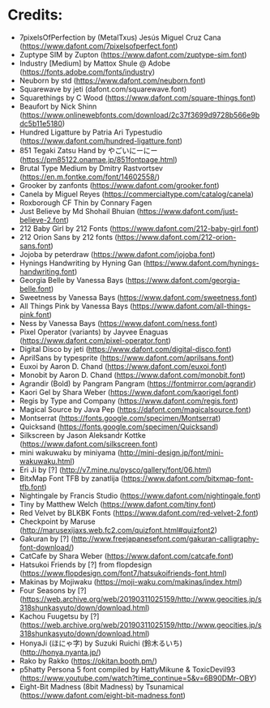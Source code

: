 # Credits:

* 7pixelsOfPerfection by (MetalTxus) Jesús Miguel Cruz Cana (https://www.dafont.com/7pixelsofperfect.font)
* Zuptype SIM by Zupton (https://www.dafont.com/zuptype-sim.font)
* Industry [Medium] by Mattox Shule @ Adobe (https://fonts.adobe.com/fonts/industry)
* Neuborn by std (https://www.dafont.com/neuborn.font)
* Squarewave by jeti (dafont.com/squarewave.font)
* Squarethings by C Wood (https://www.dafont.com/square-things.font)
* Beaufort by Nick Shinn (https://www.onlinewebfonts.com/download/2c37f3699d9728b566e9bdc5b11e5180)
* Hundred Ligatture by Patria Ari Typestudio (https://www.dafont.com/hundred-ligatture.font)
* 851 Tegaki Zatsu Hand by やごいにーにー (https://pm85122.onamae.jp/851fontpage.html)
* Brutal Type Medium by Dmitry Rastvortsev (https://en.m.fontke.com/font/14602558/)
* Grooker by zanfonts (https://www.dafont.com/grooker.font)
* Canela by Miguel Reyes (https://commercialtype.com/catalog/canela)
* Roxborough CF Thin by Connary Fagen
* Just Believe by Md Shohail Bhuian (https://www.dafont.com/just-believe-2.font)
* 212 Baby Girl by 212 Fonts (https://www.dafont.com/212-baby-girl.font)
* 212 Orion Sans by 212 fonts (https://www.dafont.com/212-orion-sans.font)
* Jojoba by peterdraw (https://www.dafont.com/jojoba.font)
* Hynings Handwriting by Hyning Gan (https://www.dafont.com/hynings-handwriting.font)
* Georgia Belle by Vanessa Bays (https://www.dafont.com/georgia-belle.font)
* Sweetness by Vanessa Bays (https://www.dafont.com/sweetness.font)
* All Things Pink by Vanessa Bays (https://www.dafont.com/all-things-pink.font)
* Ness by Vanessa Bays (https://www.dafont.com/ness.font)
* Pixel Operator (variants) by Jayvee Enaguas (https://www.dafont.com/pixel-operator.font)
* Digital Disco by jeti (https://www.dafont.com/digital-disco.font)
* AprilSans by typesprite (https://www.dafont.com/aprilsans.font)
* Euxoi by Aaron D. Chand (https://www.dafont.com/euxoi.font)
* Monobit by Aaron D. Chand (https://www.dafont.com/monobit.font)
* Agrandir (Bold) by Pangram Pangram (https://fontmirror.com/agrandir)
* Kaori Gel by Shara Weber (https://www.dafont.com/kaorigel.font)
* Regis by Type and Company (https://www.dafont.com/regis.font)
* Magical Source by Java Pep (https://dafont.com/magicalsource.font)
* Montserrat (https://fonts.google.com/specimen/Montserrat)
* Quicksand (https://fonts.google.com/specimen/Quicksand)
* Silkscreen by Jason Aleksandr Kottke (https://www.dafont.com/silkscreen.font)
* mini wakuwaku by miniyama (http://mini-design.jp/font/mini-wakuwaku.html)
* Eri Ji by [?] (http://v7.mine.nu/pysco/gallery/font/06.html)
* BitxMap Font TFB by zanatlija (https://www.dafont.com/bitxmap-font-tfb.font)
* Nightingale by Francis Studio (https://www.dafont.com/nightingale.font)
* Tiny by Matthew Welch (https://www.dafont.com/tiny.font)
* Red Velvet by BLKBK Fonts (https://www.dafont.com/red-velvet-2.font)
* Checkpoint by Maruse (http://marusexijaxs.web.fc2.com/quizfont.html#quizfont2)
* Gakuran by [?] (http://www.freejapanesefont.com/gakuran-calligraphy-font-download/)
* CatCafe by Shara Weber (https://www.dafont.com/catcafe.font)
* Hatsukoi Friends by [?] from flopdesign (https://www.flopdesign.com/font7/hatsukoifriends-font.html)
* Makinas by Mojiwaku (https://moji-waku.com/makinas/index.html)
* Four Seasons by [?] (https://web.archive.org/web/20190311025159/http://www.geocities.jp/s318shunkasyuto/down/download.html)
* Kachou Fuugetsu by [?] (https://web.archive.org/web/20190311025159/http://www.geocities.jp/s318shunkasyuto/down/download.html)
* HonyaJi (ほにゃ字) by Suzuki Ruichi (鈴木るいち) (http://honya.nyanta.jp/)
* Rako by Rakko (https://okitan.booth.pm/)
* p5hatty Persona 5 font compiled by HattyMikune & ToxicDevil93 (https://www.youtube.com/watch?time_continue=5&v=6B90DMr-OBY)
* Eight-Bit Madness (8bit Madness) by Tsunamical (https://www.dafont.com/eight-bit-madness.font)

